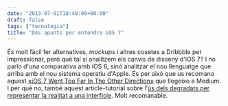 ```yaml
---
date: "2013-07-01T10:48:00+00:00"
draft: false
tags: ["tecnologia"]
title: "Dos apunts per entendre iOS 7"
---
```

És molt fàcil fer alternatives, *mockups* i altres cosetes a Dribbble per impressionar, però què tal si analitzem els canvis de disseny d'iOS 7? I no parlo d'una comparativa amb iOS 6, sinó analitzar el nou llenguatge que arriba amb el nou sistema operatiu d'Apple. És per això que us recomano aquest [«iOS 7 Went Too Far In The Other Direction»](https://medium.com/product-experience/9a7b4648fe8b) que llegeixo a Medium. I per què no, també aquest article-tutorial sobre l'[ús dels degradats per representar la realitat a una interfície](http://flyosity.com/tutorial/crafting-subtle-realistic-user-interfaces.php). Molt recomanable.
